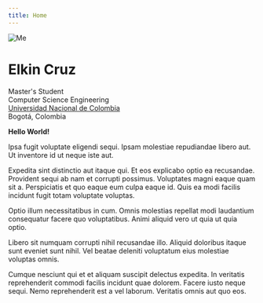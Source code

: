 ```yaml
---
title: Home
---
```


<img class="img-me no-print" src="/data/me.png" alt="Me">

<h1 class="big-name">Elkin Cruz</h1>
<div class="info-box">
  <div class="role">
    <div>Master's Student</div>
  </div>
  <div class="affiliation">
    <div>Computer Science Engineering</div>
    <div><a href="http://unal.edu.co">Universidad Nacional de Colombia</a></div>
    <div>Bogotá, Colombia</div>
  </div>
  <div class="contact">
    <!--<div>Office: not for now :(</div>-->
    <!--<div>Email: <span class="unal-email"></span></div>-->
  </div>
</div>

<div class="break"></div>

**Hello World!**

Ipsa fugit voluptate eligendi sequi. Ipsam molestiae repudiandae libero aut. Ut inventore id ut neque iste aut.

Expedita sint distinctio aut itaque qui. Et eos explicabo optio ea recusandae. Provident sequi ab nam et corrupti possimus. Voluptates magni eaque quam sit a. Perspiciatis et quo eaque eum culpa eaque id. Quis ea modi facilis incidunt fugit totam voluptate voluptas.

Optio illum necessitatibus in cum. Omnis molestias repellat modi laudantium consequatur facere quo voluptatibus. Animi aliquid vero ut quia ut quia optio.

Libero sit numquam corrupti nihil recusandae illo. Aliquid doloribus itaque sunt eveniet sunt nihil. Vel beatae deleniti voluptatum eius molestiae voluptas omnis.

Cumque nesciunt qui et et aliquam suscipit delectus expedita. In veritatis reprehenderit commodi facilis incidunt quae dolorem. Facere iusto neque sequi. Nemo reprehenderit est a vel laborum. Veritatis omnis aut quo eos.

